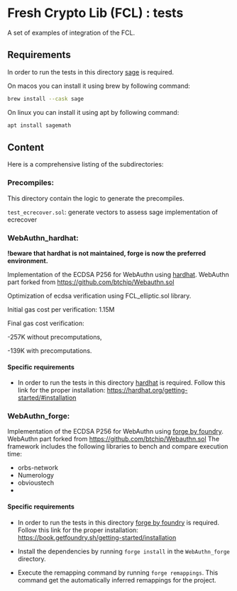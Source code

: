 # Fresh Crypto Lib (FCL) : tests

A set of examples of integration of the FCL.

## Requirements

In order to run the tests in this directory [sage](https://www.sagemath.org/) is required.

On macos you can install it using brew by following command:

```bash
brew install --cask sage
```

On linux you can install it using apt by following command:

```bash
apt install sagemath
```

## Content

Here is a comprehensive listing of the subdirectories:

### Precompiles:

This directory contain the logic to generate the precompiles.

`test_ecrecover.sol`: generate vectors to assess sage implementation of ecrecover

### WebAuthn_hardhat:

**!beware that hardhat is not maintained, forge is now the preferred environment.**

Implementation of the ECDSA P256 for WebAuthn using [hardhat](https://hardhat.org/).
WebAuthn part forked from https://github.com/btchip/Webauthn.sol

Optimization of ecdsa verification using FCL_elliptic.sol library.

Initial gas cost per verification: 1.15M

Final gas cost verification:

-257K without precomputations,

-139K with precomputations.

#### Specific requirements

- In order to run the tests in this directory [hardhat](https://hardhat.org/) is required. Follow this link for the proper installation: https://hardhat.org/getting-started/#installation

### WebAuthn_forge:

Implementation of the ECDSA P256 for WebAuthn using [forge by foundry](https://book.getfoundry.sh/).
WebAuthn part forked from https://github.com/btchip/Webauthn.sol
The framework includes the following libraries to bench and compare execution time:
- orbs-network
- Numerology
- obvioustech
- 


#### Specific requirements

- In order to run the tests in this directory [forge by foundry](https://book.getfoundry.sh/) is required. Follow this link for the proper installation: https://book.getfoundry.sh/getting-started/installation

- Install the dependencies by running `forge install` in the `WebAuthn_forge` directory.

- Execute the remapping command by running `forge remappings`. This command get the automatically inferred remappings for the project.

